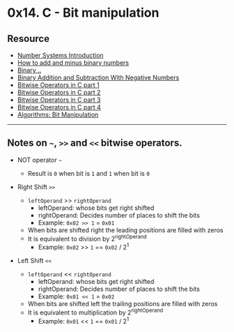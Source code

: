 # 0x14. C - Bit manipulation 


## Resource

- [Number Systems Introduction](https://www.youtube.com/watch?v=FFDMzbrEXaE&t=2s)
- [How to add and minus binary numbers](https://youtu.be/C5EkxfNEMjE)
- [Binary ..](https://youtu.be/RrJXLdv1i74)
- [Binary Addition and Subtraction With Negative Numbers](https://youtu.be/sJXTo3EZoxM)
- [Bitwise Operators in C part 1](https://youtu.be/jlQmeyce65Q)
- [Bitwise Operators in C part 2](https://youtu.be/8aFik6lPPaA)
- [Bitwise Operators in C part 3](https://youtu.be/GhhJP6vpEA8)
- [Bitwise Operators in C part 4](https://youtu.be/kYR5biY4OHw)
- [Algorithms: Bit Manipulation](https://youtu.be/NLKQEOgBAnw)

---

## Notes on `~`, `>>` and `<<` bitwise operators.

- NOT operator `~`
	- Result is `0` when bit is `1` and `1` when bit is `0`

- Right Shift `>>`
	- `leftOperand` >> `rightOperand`
		- leftOperand: whose bits get right shifted
		- rightOperand: Decides number of places to shift the bits
		- Example: `0x02 >> 1` = `0x01`
	- When bits are shifted right the leading positions are filled with zeros
	- It is equivalent to division by 2<sup>rightOperand</sup>
		- Example: `0x02` >> `1` == `0x02` / 2<sup>1</sup>

- Left Shift `<<`
	- `leftOperand` << `rightOperand`
		- leftOperand: whose bits get right shifted
		- rightOperand: Decides number of places to shift the bits
		- Example: `0x01 << 1` = `0x02`
	- When bits are shifted left the trailing positions are filled with zeros
	- It is equivalent to multiplication by 2<sup>rightOperand</sup>
		- Example: `0x01` << `1` == `0x01` / 2<sup>1</sup>

